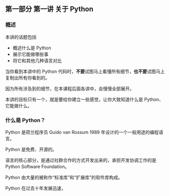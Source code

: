 ## 第一部分 第一讲 关于 Python

### 概述

本讲的话题包括

- 概述什么是 Python
- 展示它能做哪些事
- 将它和其他几种语言对比

当你看到本讲中的 Python 代码时，**不要**试图马上看懂所有细节，**也不要**试图马上复制出所有你看到的。

因为所有涉及到的细节，在本课程后面各讲中，会慢慢全部展开。

本讲的目标只有一个，就是要给你建立一些感觉，让你大致知道什么是 Python、它能做什么。

### 什么是 Python？

Python 是荷兰程序员 Guido van Rossum 1989 年设计的一个一般用途的编程语言。

Python 是免费、开源的。

语言的核心部分，是通过社群合作的方式开发出来的，承担开发协调工作的是 Python Software Foundation。

Python 由大量的被称作“标准库”和“扩展库”的软件库构成。

Python 在过去十年发展迅速，